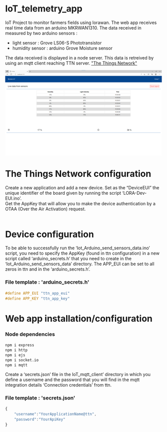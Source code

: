 ﻿# IoT_telemetry_app

IoT Project to monitor farmers fields using lorawan. The web app  receives real time data from an arduino MKRWAN1310. The data received in measured by two arduino sensors : 
* light sensor : Grove LS06-S Phototransistor
* humidity sensor : arduino Grove Moisture sensor

The data received is displayed in a node server. This data is retreived by using an mqtt client reaching TTN server. ["The Things Network"](https://eu1.cloud.thethings.network/console/)

!["iot_app_ui"](/IoT_mqtt_client/public/images/iot_ui.png)

# The Things Network configuration

Create a new application and add a new device. Set as the “DeviceEUI” the unique identifier of the board given by running the script ‘LORA-Dev-EUI.ino’. <br>
Get the AppKey that will allow you to make the device authentication by a OTAA (Over the Air Activation) request.  
<br>

# Device configuration
To be able to successfully run the ‘Iot_Arduino_send_sensors_data.ino’ script, you need to specify the AppKey (found in ttn configuration) in a new script called ‘arduino_secrets.h’ that you need to create in the ‘Iot_Arduino_send_sensors_data’ directory. The APP_EUI can be set to all zeros in ttn and in the ‘arduino_secrets.h’. 

### File template : 'arduino_secrets.h'
```c
#define APP_EUI "ttn_app_eui"
#define APP_KEY "ttn_app_key"
```

# Web app installation/configuration
### Node dependencies
```
npm i express 
npm i http 
npm i ejs 
npm i socket.io  
npm i mqtt 
```


Create a ‘secrets.json’ file in the IoT_mqtt_client’ directory in which you define a username and the password that you will find in the mqtt integration details ‘Connection credentials’ from ttn. 

### File template : 'secrets.json'
```js
{
    "username":"YourApplicationName@ttn",
    "password":"YourApiKey"
}
```

 
